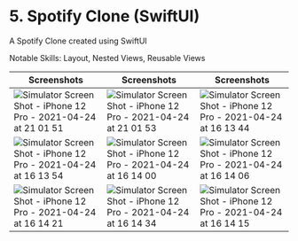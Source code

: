 # 5. Spotify Clone (SwiftUI)
A Spotify Clone created using SwiftUI

Notable Skills: Layout, Nested Views, Reusable Views

| Screenshots | Screenshots | Screenshots |
| ----------- | ----------- | ----------- |
| ![Simulator Screen Shot - iPhone 12 Pro - 2021-04-24 at 21 01 51](https://user-images.githubusercontent.com/53140446/229362107-56960647-0645-4023-acbb-1176e402fca5.png) | ![Simulator Screen Shot - iPhone 12 Pro - 2021-04-24 at 21 01 53](https://user-images.githubusercontent.com/53140446/229362120-b88e1efb-825b-4fc6-85c5-7e05c2d9d7f8.png) | ![Simulator Screen Shot - iPhone 12 Pro - 2021-04-24 at 16 13 44](https://user-images.githubusercontent.com/53140446/229362142-1ce71048-e96e-4aca-a1ef-73f11ba25b2b.png) |
| ![Simulator Screen Shot - iPhone 12 Pro - 2021-04-24 at 16 13 54](https://user-images.githubusercontent.com/53140446/229362198-c6c1928e-4c72-4162-8919-744bb0143fe2.png) | ![Simulator Screen Shot - iPhone 12 Pro - 2021-04-24 at 16 14 00](https://user-images.githubusercontent.com/53140446/229362208-d9ccae40-c198-48d7-a0f2-8824183f0b92.png) | ![Simulator Screen Shot - iPhone 12 Pro - 2021-04-24 at 16 14 06](https://user-images.githubusercontent.com/53140446/229362229-554eead0-2045-4c29-ae56-136c09166ec8.png) |
| ![Simulator Screen Shot - iPhone 12 Pro - 2021-04-24 at 16 14 21](https://user-images.githubusercontent.com/53140446/229362241-9193d049-bb70-43a8-a0d7-458d860ca1ab.png) | ![Simulator Screen Shot - iPhone 12 Pro - 2021-04-24 at 16 14 34](https://user-images.githubusercontent.com/53140446/229362256-66b29f71-b79a-4b3c-b92e-275d9a601ad7.png) | ![Simulator Screen Shot - iPhone 12 Pro - 2021-04-24 at 16 14 15](https://user-images.githubusercontent.com/53140446/229362264-cb527b7f-5ceb-4ab9-a73e-a778494ce6ba.png)
